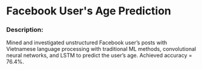 # Facebook User's Age Prediction

### Description: 

Mined and investigated unstructured Facebook user’s posts with Vietnamese language processing with traditional ML methods, convolutional neural networks, and LSTM to predict the user’s age. Achieved accuracy = 76.4%. 

